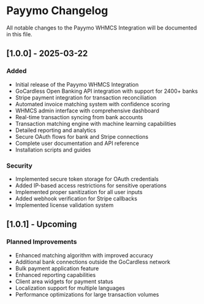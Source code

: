 # Payymo Changelog

All notable changes to the Payymo WHMCS Integration will be documented in this file.

## [1.0.0] - 2025-03-22

### Added
- Initial release of the Payymo WHMCS Integration
- GoCardless Open Banking API integration with support for 2400+ banks
- Stripe payment integration for transaction reconciliation
- Automated invoice matching system with confidence scoring
- WHMCS admin interface with comprehensive dashboard
- Real-time transaction syncing from bank accounts
- Transaction matching engine with machine learning capabilities
- Detailed reporting and analytics
- Secure OAuth flows for bank and Stripe connections
- Complete user documentation and API reference
- Installation scripts and guides

### Security
- Implemented secure token storage for OAuth credentials
- Added IP-based access restrictions for sensitive operations
- Implemented proper sanitization for all user inputs
- Added webhook verification for Stripe callbacks
- Implemented license validation system

## [1.0.1] - Upcoming

### Planned Improvements
- Enhanced matching algorithm with improved accuracy
- Additional bank connections outside the GoCardless network
- Bulk payment application feature
- Enhanced reporting capabilities
- Client area widgets for payment status
- Localization support for multiple languages
- Performance optimizations for large transaction volumes